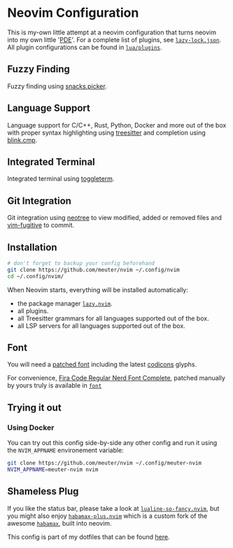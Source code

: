# Neovim Configuration

This is my-own little attempt at a neovim configuration that turns neovim into
my own little '[PDE](https://www.youtube.com/watch?v=QMVIJhC9Veg&ab_channel=TJDeVries)'.
For a complete list of plugins, see [`lazy-lock.json`](lazy-lock.json). All plugin
configurations can be found in [`lua/plugins`](lua/plugins).

## Fuzzy Finding

Fuzzy finding using [snacks.picker](https://github.com/folke/snacks.nvim/blob/main/docs/picker.md).

## Language Support

Language support for C/C++, Rust, Python, Docker and more out of the box with
proper syntax highlighting using [treesitter](https://github.com/nvim-treesitter/nvim-treesitter)
and completion using [blink.cmp](https://github.com/Saghen/blink.cmp).

## Integrated Terminal

Integrated terminal using [toggleterm](https://github.com/akinsho/toggleterm.nvim).

## Git Integration

Git integration using [neotree](https://github.com/nvim-neo-tree/neo-tree.nvim) to
view modified, added or removed files and [vim-fugitive](https://github.com/tpope/vim-fugitive)
to commit.

## Installation

```bash
# don't forget to backup your config beforehand
git clone https://github.com/meuter/nvim ~/.config/nvim
cd ~/.config/nvim/
```

When Neovim starts, everything will be installed automatically:

- the package manager [`lazy.nvim`](https://github.com/folke/lazy.nvim).
- all plugins.
- all Treesitter grammars for all languages supported out of the box.
- all LSP servers for all languages supported out of the box.

## Font

You will need a [patched font](https://www.nerdfonts.com/) including the latest
[codicons](https://github.com/microsoft/vscode-codicons) glyphs.

For convenience, [Fira Code Regular Nerd Font Complete](font/Fira%20Code%20Regular%20Nerd%20Font%20Complete.ttf),
patched manually by yours truly is available in [`font`](font/)

## Trying it out

### Using Docker

You can try out this config side-by-side any other config and run it using the
`NVIM_APPNAME` environement variable:

```bash
git clone https://github.com/meuter/nvim ~/.config/meuter-nvim
NVIM_APPNAME=meuter-nvim nvim
```

## Shameless Plug

If you like the status bar, please take a look at
[`lualine-so-fancy.nvim`](https://github.com/meuter/lualine-so-fancy.nvim),
but you might also enjoy [`habamax-plus.nvim`](https://github.com/meuter/habamax-plus.nvim)
which is a custom fork of the awesome [`habamax`](https://github.com/habamax/vim-habamax),
built into neovim.

This config is part of my dotfiles that can be found [here](https://github.com/meuter/dotfiles).
